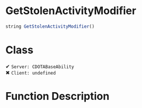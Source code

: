 # GetStolenActivityModifier
```js
string GetStolenActivityModifier()
```
# Class
✔ `Server: CDOTABaseAbility`  
✖ `Client: undefined`  

# Function Description

